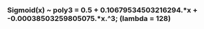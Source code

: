 ### Sigmoid(x) ~ poly3 = 0.5 + 0.10679534503216294.*x  + -0.00038503259805075.*x.^3;  (lambda = 128)
